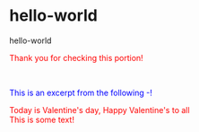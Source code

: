 # hello-world
hello-world

<html>
<body>

<p><font color="red">Thank you for checking this portion!</font></p>
<br>
<p><font color="blue">This is an excerpt from the following -!</font></p>

<font color="red">Today is Valentine's day, Happy Valentine's to all</font>
<br>
<font color="red">This is some text!</font>
